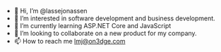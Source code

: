 - 👋 Hi, I’m @lassejonassen
- 👀 I’m interested in software development and business development.
- 🌱 I’m currently learning ASP.NET Core and JavaScript
- 💞️ I’m looking to collaborate on a new product for my company.
- 📫 How to reach me lmj@on3dge.com

<!---
lassejonassen/lassejonassen is a ✨ special ✨ repository because its `README.md` (this file) appears on your GitHub profile.
You can click the Preview link to take a look at your changes.
--->
